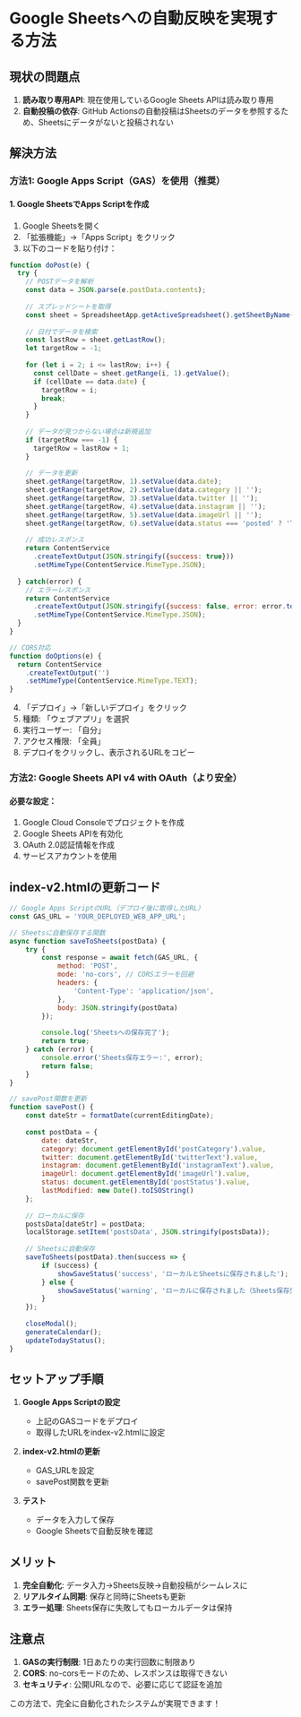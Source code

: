 # Google Sheetsへの自動反映を実現する方法

## 現状の問題点
1. **読み取り専用API**: 現在使用しているGoogle Sheets APIは読み取り専用
2. **自動投稿の依存**: GitHub Actionsの自動投稿はSheetsのデータを参照するため、Sheetsにデータがないと投稿されない

## 解決方法

### 方法1: Google Apps Script（GAS）を使用（推奨）

#### 1. Google SheetsでApps Scriptを作成

1. Google Sheetsを開く
2. 「拡張機能」→「Apps Script」をクリック
3. 以下のコードを貼り付け：

```javascript
function doPost(e) {
  try {
    // POSTデータを解析
    const data = JSON.parse(e.postData.contents);
    
    // スプレッドシートを取得
    const sheet = SpreadsheetApp.getActiveSpreadsheet().getSheetByName('シート1');
    
    // 日付でデータを検索
    const lastRow = sheet.getLastRow();
    let targetRow = -1;
    
    for (let i = 2; i <= lastRow; i++) {
      const cellDate = sheet.getRange(i, 1).getValue();
      if (cellDate == data.date) {
        targetRow = i;
        break;
      }
    }
    
    // データが見つからない場合は新規追加
    if (targetRow === -1) {
      targetRow = lastRow + 1;
    }
    
    // データを更新
    sheet.getRange(targetRow, 1).setValue(data.date);
    sheet.getRange(targetRow, 2).setValue(data.category || '');
    sheet.getRange(targetRow, 3).setValue(data.twitter || '');
    sheet.getRange(targetRow, 4).setValue(data.instagram || '');
    sheet.getRange(targetRow, 5).setValue(data.imageUrl || '');
    sheet.getRange(targetRow, 6).setValue(data.status === 'posted' ? 'TRUE' : 'FALSE');
    
    // 成功レスポンス
    return ContentService
      .createTextOutput(JSON.stringify({success: true}))
      .setMimeType(ContentService.MimeType.JSON);
      
  } catch(error) {
    // エラーレスポンス
    return ContentService
      .createTextOutput(JSON.stringify({success: false, error: error.toString()}))
      .setMimeType(ContentService.MimeType.JSON);
  }
}

// CORS対応
function doOptions(e) {
  return ContentService
    .createTextOutput('')
    .setMimeType(ContentService.MimeType.TEXT);
}
```

4. 「デプロイ」→「新しいデプロイ」をクリック
5. 種類: 「ウェブアプリ」を選択
6. 実行ユーザー: 「自分」
7. アクセス権限: 「全員」
8. デプロイをクリックし、表示されるURLをコピー

### 方法2: Google Sheets API v4 with OAuth（より安全）

#### 必要な設定：
1. Google Cloud Consoleでプロジェクトを作成
2. Google Sheets APIを有効化
3. OAuth 2.0認証情報を作成
4. サービスアカウントを使用

## index-v2.htmlの更新コード

```javascript
// Google Apps ScriptのURL（デプロイ後に取得したURL）
const GAS_URL = 'YOUR_DEPLOYED_WEB_APP_URL';

// Sheetsに自動保存する関数
async function saveToSheets(postData) {
    try {
        const response = await fetch(GAS_URL, {
            method: 'POST',
            mode: 'no-cors', // CORSエラーを回避
            headers: {
                'Content-Type': 'application/json',
            },
            body: JSON.stringify(postData)
        });
        
        console.log('Sheetsへの保存完了');
        return true;
    } catch (error) {
        console.error('Sheets保存エラー:', error);
        return false;
    }
}

// savePost関数を更新
function savePost() {
    const dateStr = formatDate(currentEditingDate);
    
    const postData = {
        date: dateStr,
        category: document.getElementById('postCategory').value,
        twitter: document.getElementById('twitterText').value,
        instagram: document.getElementById('instagramText').value,
        imageUrl: document.getElementById('imageUrl').value,
        status: document.getElementById('postStatus').value,
        lastModified: new Date().toISOString()
    };
    
    // ローカルに保存
    postsData[dateStr] = postData;
    localStorage.setItem('postsData', JSON.stringify(postsData));
    
    // Sheetsに自動保存
    saveToSheets(postData).then(success => {
        if (success) {
            showSaveStatus('success', 'ローカルとSheetsに保存されました');
        } else {
            showSaveStatus('warning', 'ローカルに保存されました（Sheets保存失敗）');
        }
    });
    
    closeModal();
    generateCalendar();
    updateTodayStatus();
}
```

## セットアップ手順

1. **Google Apps Scriptの設定**
   - 上記のGASコードをデプロイ
   - 取得したURLをindex-v2.htmlに設定

2. **index-v2.htmlの更新**
   - GAS_URLを設定
   - savePost関数を更新

3. **テスト**
   - データを入力して保存
   - Google Sheetsで自動反映を確認

## メリット

1. **完全自動化**: データ入力→Sheets反映→自動投稿がシームレスに
2. **リアルタイム同期**: 保存と同時にSheetsも更新
3. **エラー処理**: Sheets保存に失敗してもローカルデータは保持

## 注意点

1. **GASの実行制限**: 1日あたりの実行回数に制限あり
2. **CORS**: no-corsモードのため、レスポンスは取得できない
3. **セキュリティ**: 公開URLなので、必要に応じて認証を追加

この方法で、完全に自動化されたシステムが実現できます！
